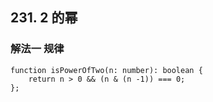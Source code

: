 ## 231. 2 的幂

### 解法一 规律
```
function isPowerOfTwo(n: number): boolean {
    return n > 0 && (n & (n -1)) === 0;
};
```
